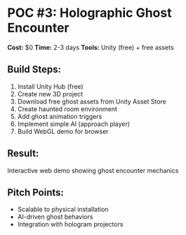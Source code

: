 # POC #3: Holographic Ghost Encounter

**Cost:** $0
**Time:** 2-3 days
**Tools:** Unity (free) + free assets

## Build Steps:
1. Install Unity Hub (free)
2. Create new 3D project
3. Download free ghost assets from Unity Asset Store
4. Create haunted room environment
5. Add ghost animation triggers
6. Implement simple AI (approach player)
7. Build WebGL demo for browser

## Result:
Interactive web demo showing ghost encounter mechanics

## Pitch Points:
- Scalable to physical installation
- AI-driven ghost behaviors
- Integration with hologram projectors
